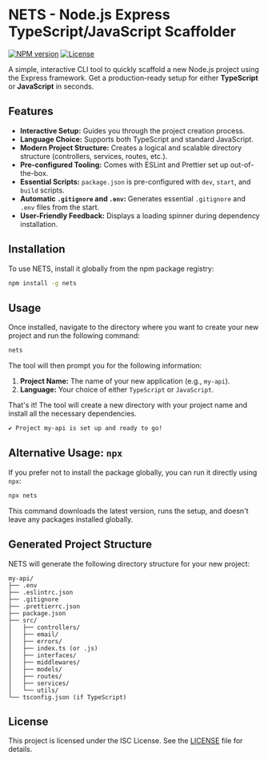# NETS - Node.js Express TypeScript/JavaScript Scaffolder

[![NPM version](https://img.shields.io/npm/v/nets.svg)](https://www.npmjs.com/package/nets)
[![License](https://img.shields.io/npm/l/nets.svg)](https://github.com/DGreegman/nets/blob/main/LICENSE)

A simple, interactive CLI tool to quickly scaffold a new Node.js project using the Express framework. Get a production-ready setup for either **TypeScript** or **JavaScript** in seconds.

## Features

- **Interactive Setup:** Guides you through the project creation process.
- **Language Choice:** Supports both TypeScript and standard JavaScript.
- **Modern Project Structure:** Creates a logical and scalable directory structure (controllers, services, routes, etc.).
- **Pre-configured Tooling:** Comes with ESLint and Prettier set up out-of-the-box.
- **Essential Scripts:** `package.json` is pre-configured with `dev`, `start`, and `build` scripts.
- **Automatic `.gitignore` and `.env`:** Generates essential `.gitignore` and `.env` files from the start.
- **User-Friendly Feedback:** Displays a loading spinner during dependency installation.

## Installation

To use NETS, install it globally from the npm package registry:

```bash
npm install -g nets
```

## Usage

Once installed, navigate to the directory where you want to create your new project and run the following command:

```bash
nets
```

The tool will then prompt you for the following information:

1.  **Project Name:** The name of your new application (e.g., `my-api`).
2.  **Language:** Your choice of either `TypeScript` or `JavaScript`.

That's it! The tool will create a new directory with your project name and install all the necessary dependencies.

```bash
✔ Project my-api is set up and ready to go!
```

## Alternative Usage: `npx`

If you prefer not to install the package globally, you can run it directly using `npx`:

```bash
npx nets
```

This command downloads the latest version, runs the setup, and doesn't leave any packages installed globally.

## Generated Project Structure

NETS will generate the following directory structure for your new project:

```
my-api/
├── .env
├── .eslintrc.json
├── .gitignore
├── .prettierrc.json
├── package.json
├── src/
│   ├── controllers/
│   ├── email/
│   ├── errors/
│   ├── index.ts (or .js)
│   ├── interfaces/
│   ├── middlewares/
│   ├── models/
│   ├── routes/
│   ├── services/
│   └── utils/
└── tsconfig.json (if TypeScript)
```

## License

This project is licensed under the ISC License. See the [LICENSE](LICENSE) file for details.
